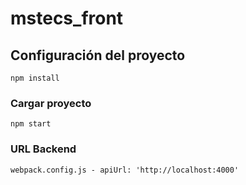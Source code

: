 # mstecs_front

## Configuración del proyecto

```
npm install
```

### Cargar proyecto

```
npm start
```

### URL Backend

```
webpack.config.js - apiUrl: 'http://localhost:4000'
```
